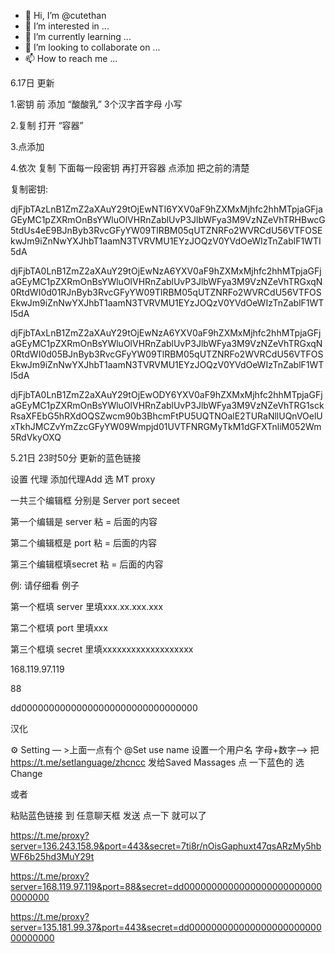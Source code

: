 - 👋 Hi, I’m @cutethan
- 👀 I’m interested in ...
- 🌱 I’m currently learning ...
- 💞️ I’m looking to collaborate on ...
- 📫 How to reach me ...

<!---
cutethan/cutethan is a ✨ special ✨ repository because its `README.md` (this file) appears on your GitHub profile.
You can click the Preview link to take a look at your changes.
--->

6.17日 更新

1.密钥 前 添加 “酸酸乳” 3个汉字首字母 小写 

2.复制 打开 “容器”

3.点添加

4.依次 复制 下面每一段密钥 再打开容器  点添加 把之前的清楚

复制密钥:

djFjbTAzLnB1ZmZ2aXAuY29tOjEwNTI6YXV0aF9hZXMxMjhfc2hhMTpjaGFjaGEyMC1pZXRmOnBsYWluOlVHRnZablUvP3JlbWFya3M9VzNZeVhTRHBwcG5tdUs4eE9BJnByb3RvcGFyYW09TlRBM05qUTZNRFo2WVRCdU56VTFOSEkwJm9iZnNwYXJhbT1aamN3TVRVMU1EYzJOQzV0YVdOeWIzTnZablF1WTI5dA


djFjbTA0LnB1ZmZ2aXAuY29tOjEwNzA6YXV0aF9hZXMxMjhfc2hhMTpjaGFjaGEyMC1pZXRmOnBsYWluOlVHRnZablUvP3JlbWFya3M9VzNZeVhTRGxqN0RtdWI0d01RJnByb3RvcGFyYW09TlRBM05qUTZNRFo2WVRCdU56VTFOSEkwJm9iZnNwYXJhbT1aamN3TVRVMU1EYzJOQzV0YVdOeWIzTnZablF1WTI5dA

djFjbTAxLnB1ZmZ2aXAuY29tOjEwNzA6YXV0aF9hZXMxMjhfc2hhMTpjaGFjaGEyMC1pZXRmOnBsYWluOlVHRnZablUvP3JlbWFya3M9VzNZeVhTRGxqN0RtdWI0d05BJnByb3RvcGFyYW09TlRBM05qUTZNRFo2WVRCdU56VTFOSEkwJm9iZnNwYXJhbT1aamN3TVRVMU1EYzJOQzV0YVdOeWIzTnZablF1WTI5dA

djFjbTA0LnB1ZmZ2aXAuY29tOjEwODY6YXV0aF9hZXMxMjhfc2hhMTpjaGFjaGEyMC1pZXRmOnBsYWluOlVHRnZablUvP3JlbWFya3M9VzNZeVhTRG1sckRsaXFEbG5hRXdOQSZwcm90b3BhcmFtPU5UQTNOalE2TURaNllUQnVOelUxTkhJMCZvYmZzcGFyYW09Wmpjd01UVTFNRGMyTkM1dGFXTnliM052Wm5RdVkyOXQ


5.21日 23时50分 更新的蓝色链接

设置 代理 添加代理Add 选 MT proxy

一共三个编辑框 分别是 Server port seceet

第一个编辑是 server 粘 = 后面的内容

第二个编辑框是 port 粘 = 后面的内容

第三个编辑框填secret 粘 = 后面的内容

例:
请仔细看 例子

第一个框填 server 里填xxx.xx.xxx.xxx

第二个框填 port 里填xxx

第三个框填 secret 里填xxxxxxxxxxxxxxxxxxx

168.119.97.119

88

dd00000000000000000000000000000000

汉化

⚙️ Setting — >上面一点有个 @Set use name 设置一个用户名 字母+数字—> 把 https://t.me/setlanguage/zhcncc    发给Saved Massages 点 一下蓝色的 选 Change


或者

粘贴蓝色链接 到 任意聊天框 发送 点一下 就可以了

https://t.me/proxy?server=136.243.158.9&port=443&secret=7ti8r/nOisGaphuxt47qsARzMy5hbWF6b25hd3MuY29t

https://t.me/proxy?server=168.119.97.119&port=88&secret=dd00000000000000000000000000000000

https://t.me/proxy?server=135.181.99.37&port=443&secret=dd00000000000000000000000000000000
